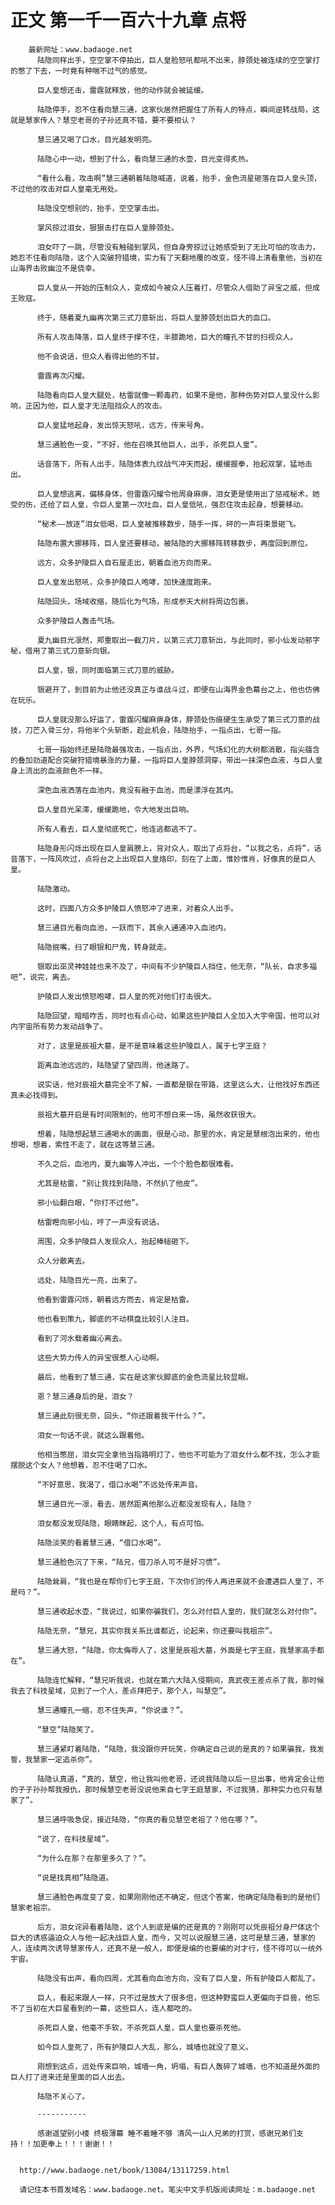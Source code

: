 # 正文 第一千一百六十九章 点将
        最新网址：www.badaoge.net
          陆隐同样出手，空空掌不停拍出，巨人皇脸怒吼都吼不出来，脖颈处被连续的空空掌打的憋了下去，一时竟有种喘不过气的感觉。
      
          巨人皇想还击，雷霆就释放，他的动作就会被延缓。
      
          陆隐停手，忍不住看向慧三通，这家伙居然把握住了所有人的特点，瞬间逆转战局，这就是慧家传人？慧空老哥的子孙还真不错，要不要相认？
      
          慧三通又喝了口水，目光越发明亮。
      
          陆隐心中一动，想到了什么，看向慧三通的水壶，目光变得炙热。
      
          “看什么看，攻击啊”慧三通朝着陆隐喊道，说着，抬手，金色流星砸落在巨人皇头顶，不过他的攻击对巨人皇毫无用处。
      
          陆隐没空想别的，抬手，空空掌击出。
      
          掌风掠过泪女，狠狠击打在巨人皇脖颈处。
      
          泪女吓了一跳，尽管没有触碰到掌风，但自身旁掠过让她感受到了无比可怕的攻击力，她忍不住看向陆隐，这个人突破狩猎境，实力有了天翻地覆的改变，怪不得上清看重他，当初在山海界击败幽泣不是侥幸。
      
          巨人皇从一开始的压制众人，变成如今被众人压着打，尽管众人借助了异宝之威，但成王败寇。
      
          终于，随着夏九幽再次第三式刀意斩出，将巨人皇脖颈划出巨大的血口。
      
          所有人攻击降落，巨人皇终于撑不住，半膝跪地，巨大的瞳孔不甘的扫视众人。
      
          他不会说话，但众人看得出他的不甘。
      
          雷霆再次闪耀。
      
          陆隐看向巨人皇大腿处，枯雷就像一颗毒药，如果不是他，那种伤势对巨人皇没什么影响，正因为他，巨人皇才无法阻挡众人的攻击。
      
          巨人皇猛地起身，发出惊天怒吼，远方，传来号角。
      
          慧三通脸色一变，“不好，他在召唤其他巨人，出手，杀死巨人皇”。
      
          话音落下，所有人出手，陆隐体表九纹战气冲天而起，缓缓握拳，抬起双掌，猛地击出。
      
          巨人皇想逃离，偏移身体，但雷霆闪耀令他周身麻痹，泪女更是使用出了惩戒秘术，她受的伤，还给了巨人皇，令巨人皇第一次吐血，巨人皇低吼，强忍住攻击起身，想要移动。
      
          “秘术——放逐”泪女低喝，巨人皇被推移数步，随手一挥，砰的一声将束景砸飞。
      
          陆隐布置大挪移阵，巨人皇还要移动，被陆隐的大挪移阵转移数步，再度回到原位。
      
          远方，众多护陵巨人自石屋走出，朝着血池方向而来。
      
          巨人皇发出怒吼，众多护陵巨人咆哮，加快速度跑来。
      
          陆隐回头，场域收缩，随后化为气场，形成参天大树将周边包裹。
      
          众多护陵巨人轰击气场。
      
          夏九幽目光凛然，郑重取出一截刀片，以第三式刀意斩出，与此同时，邪小仙发动邪字秘，借用了第三式刀意斩向银。
      
          巨人皇，银，同时面临第三式刀意的威胁。
      
          银避开了，到目前为止他还没真正与谁战斗过，即便在山海界金色幕台之上，他也仿佛在玩乐。
      
          巨人皇就没那么好运了，雷霆闪耀麻痹身体，脖颈处伤痕硬生生承受了第三式刀意的战技，刀芒入骨三分，将他半个头斩断，趁此机会，陆隐抬手，一指点出，七哥一指。
      
          七哥一指始终还是陆隐最强攻击，一指点出，外界，气场幻化的大树都消散，指尖蕴含的叠加劲道配合突破狩猎境暴涨的力量，一指将巨人皇脖颈洞穿，带出一抹深色血液，与巨人皇身上流出的血液颜色不一样。
      
          深色血液洒落在血池内，竟没有融于血池，而是漂浮在其内。
      
          巨人皇目光呆滞，缓缓跪地，令大地发出巨响。
      
          所有人看去，巨人皇彻底死亡，他连逃都逃不了。
      
          陆隐身形闪烁出现在巨人皇肩膀上，背对众人，取出了点将台，“以我之名，点将”，话音落下，一阵风吹过，点将台之上出现巨人皇烙印，刻在了上面，惟妙惟肖，好像真的是巨人皇。
      
          陆隐激动。
      
          这时，四面八方众多护陵巨人愤怒冲了进来，对着众人出手。
      
          慧三通目光看向血池，一跃而下，其余人通通冲入血池内。
      
          陆隐抿嘴，扫了眼银和尸鬼，转身就走。
      
          银取出巫灵神娃娃也来不及了，中间有不少护陵巨人挡住，他无奈，“队长，自求多福吧”，说完，离去。
      
          护陵巨人发出愤怒咆哮，巨人皇的死对他们打击很大。
      
          陆隐回望，暗暗咋舌，同时也有点心动，如果这些护陵巨人全加入大宇帝国，他可以对内宇宙所有势力发动战争了。
      
          对了，这里是辰祖大墓，是不是意味着这些护陵巨人，属于七字王庭？
      
          距离血池远远的，陆隐望了望四周，他迷路了。
      
          说实话，他对辰祖大墓完全不了解，一直都是银在带路，这里这么大，让他找好东西还真未必找得到。
      
          辰祖大墓开启是有时间限制的，他可不想白来一场，虽然收获很大。
      
          想着，陆隐想起慧三通喝水的画面，很是心动，那里的水，肯定是慧根泡出来的，他也想喝，想着，索性不走了，就在这等慧三通。
      
          不久之后，血池内，夏九幽等人冲出，一个个脸色都很难看。
      
          尤其是枯雷，“别让我找到陆隐，不然扒了他皮”。
      
          邪小仙翻白眼，“你打不过他”。
      
          枯雷瞪向邪小仙，哼了一声没有说话。
      
          周围，众多护陵巨人发现众人，抬起棒槌砸下。
      
          众人分散离去。
      
          远处，陆隐目光一亮，出来了。
      
          他看到雷霆闪烁，朝着远方而去，肯定是枯雷。
      
          他也看到策九，脚底的不动棋盘比较引人注目。
      
          看到了河水载着幽沁离去。
      
          这些大势力传人的异宝很惹人心动啊。
      
          最后，他看到了慧三通，实在是这家伙脚底的金色流星比较显眼。
      
          恩？慧三通身后的是，泪女？
      
          慧三通此刻很无奈，回头，“你还跟着我干什么？”。
      
          泪女一句话不说，就这么跟着他。
      
          他相当憋屈，泪女完全拿他当指路明灯了，他也不可能为了泪女什么都不找，怎么才能摆脱这个女人？他想着，忍不住喝了口水。
      
          “不好意思，我渴了，借口水喝”不远处传来声音。
      
          慧三通目光一凛，看去，居然距离他那么近都没发现有人，陆隐？
      
          泪女都没发现陆隐，眼睛眯起，这个人，有点可怕。
      
          陆隐淡笑的看着慧三通，“借口水喝”。
      
          慧三通脸色沉了下来，“陆兄，借刀杀人可不是好习惯”。
      
          陆隐耸肩，“我也是在帮你们七字王庭，下次你们的传人再进来就不会遭遇巨人皇了，不是吗？”。
      
          慧三通收起水壶，“我说过，如果你骗我们，怎么对付巨人皇的，我们就怎么对付你”。
      
          陆隐无奈，“慧兄，其实你我关系比谁都近，论起来，你还要叫我祖宗”。
      
          慧三通大怒，“陆隐，你太侮辱人了，这里是辰祖大墓，外面是七字王庭，我慧家高手都在”。
      
          陆隐连忙解释，“慧兄听我说，也就在第六大陆入侵期间，真武夜王差点杀了我，那时候我去了科技星域，见到了一个人，差点拜把子，那个人，叫慧空”。
      
          慧三通瞳孔一缩，忍不住失声，“你说谁？”。
      
          “慧空”陆隐笑了。
      
          慧三通紧盯着陆隐，“陆隐，我没跟你开玩笑，你确定自己说的是真的？如果骗我，我发誓，我慧家一定追杀你”。
      
          陆隐认真道，“真的，慧空，他让我叫他老哥，还说我陆隐以后一旦出事，他肯定会让他的子子孙孙帮我报仇，那时候慧空老哥没说他来自七字王庭慧家，不过我猜，那种实力也只有慧家了”。
      
          慧三通呼吸急促，接近陆隐，“你真的看见慧空老祖了？他在哪？”。
      
          “说了，在科技星域”。
      
          “为什么在那？在那里多久了？”。
      
          “说是找真相”陆隐道。
      
          慧三通脸色再度变了变，如果刚刚他还不确定，但这个答案，他确定陆隐看到的是他们慧家老祖宗。
      
          后方，泪女诧异看着陆隐，这个人到底是编的还是真的？刚刚可以凭辰祖分身尸体这个巨大的诱惑逼迫众人与他一起决战巨人皇，而今，又可以说服慧三通，这可是慧三通，慧家的人，连续两次诱导慧家传人，还真不是一般人，即便是编的也要编的对才行，怪不得可以一统外宇宙。
      
          陆隐没有出声，看向四周，尤其看向血池方向，没有了巨人皇，所有护陵巨人都乱了。
      
          巨人，看起来跟人一样，只不过是放大了很多倍，但这种野蛮巨人更偏向于巨兽，他忘不了当初在大巨星看到的一幕，这些巨人，连人都吃的。
      
          杀死巨人皇，他毫不手软，不杀死巨人皇，巨人皇也要杀死他。
      
          如今巨人皇死了，所有护陵巨人大乱，那么，城墙也就没了意义。
      
          刚想到这点，远处传来巨响，城墙一角，坍塌，有巨人轰碎了城墙，也不知道是外面的巨人打了进来还是里面的巨人出去。
      
          陆隐不关心了。
      
          -----------
      
          感谢遥望别小楼 终极薄幕 睡不着睡不够 清风一山人兄弟的打赏，感谢兄弟们支持！！加更奉上！！！谢谢！！
      
      
      http://www.badaoge.net/book/13084/13117259.html
      
      请记住本书首发域名：www.badaoge.net。笔尖中文手机版阅读网址：m.badaoge.net
